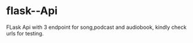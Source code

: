 # flask--Api
FLask Api with 3 endpoint for song,podcast and audiobook, kindly check urls for testing.

